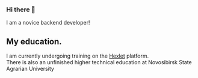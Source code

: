 ### Hi there 👋
 I am a novice backend developer!
## My education.
I am currently undergoing training on the [Hexlet](https://ru.hexlet.io/) platform.  
There is also an unfinished higher technical education at Novosibirsk State Agrarian University

<!--
**LotBag/LotBag** is a ✨ _special_ ✨ repository because its `README.md` (this file) appears on your GitHub profile.

Here are some ideas to get you started:

- 🔭 I’m currently working on ...
- 🌱 I’m currently learning ...
- 👯 I’m looking to collaborate on ...
- 🤔 I’m looking for help with ...
- 💬 Ask me about ...
- 📫 How to reach me: ...
- 😄 Pronouns: ...
- ⚡ Fun fact: ...
-->
